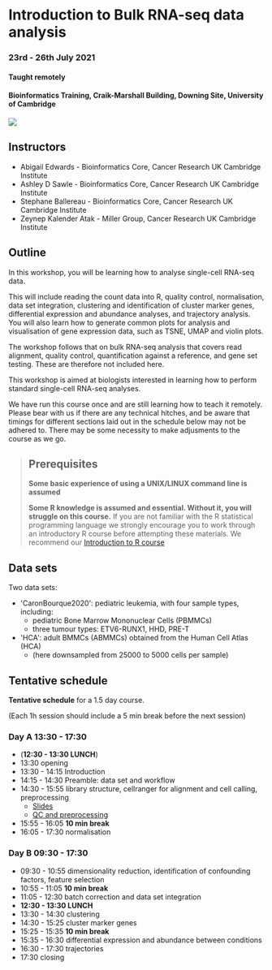 # Introduction to Bulk RNA-seq data analysis 
### 23rd - 26th July 2021
#### Taught remotely
#### Bioinformatics Training, Craik-Marshall Building, Downing Site, University of Cambridge

![](Doc/CRUK_CC_web.jpg)

## Instructors

* Abigail Edwards - Bioinformatics Core, Cancer Research UK Cambridge Institute
* Ashley D Sawle - Bioinformatics Core, Cancer Research UK Cambridge Institute
* Stephane Ballereau - Bioinformatics Core, Cancer Research UK Cambridge Institute
* Zeynep Kalender Atak - Miller Group, Cancer Research UK Cambridge Institute

## Outline

In this workshop, you will be learning how to analyse single-cell RNA-seq data.

This will include reading the count data into R, quality control, normalisation,
data set integration, clustering and identification of cluster marker genes, differential expression and abundance analyses, and trajectory analysis. You will also learn
how to generate common plots for analysis and visualisation of gene expression
data, such as TSNE, UMAP and violin plots.

The workshop follows that on bulk RNA-seq analysis that covers read alignment,
quality control, quantification against a reference, and gene set testing. These
are therefore not included here.

This workshop is aimed at biologists interested in learning how to perform
standard single-cell RNA-seq analyses. 

We have run this course once and are still learning how to teach it remotely.
Please bear with us if there are any technical hitches, and be aware that timings
for different sections laid out in the schedule below may not be adhered to.
There may be some necessity to make adjusments to the course as we go.

> ## Prerequisites
>
> __**Some basic experience of using a UNIX/LINUX command line is assumed**__
> 
> __**Some R knowledge is assumed and essential. Without it, you
> will struggle on this course.**__ 
> If you are not familiar with the R statistical programming language we
> strongly encourage you to work through an introductory R course before
> attempting these materials.
> We recommend our [Introduction to R course](https://bioinformatics-core-shared-training.github.io/r-intro/)

## Data sets

Two data sets:

* 'CaronBourque2020': pediatric leukemia, with four sample types, including:
  * pediatric Bone Marrow Mononuclear Cells (PBMMCs)
  * three tumour types: ETV6-RUNX1, HHD, PRE-T  
* 'HCA': adult BMMCs (ABMMCs) obtained from the Human Cell Atlas (HCA)
  * (here downsampled from 25000 to 5000 cells per sample)


<!-- 
## Bookdown

The various analysis steps are bundled into a bookdown.

> **To open the bookdown (please mind: work in progress):**
> 
> The bookdown is in:
> 
> * PATH_TO_BOOKDONW
>
> To open the bookdown:
> 
> * [Bookdown index](PATH_TO_BOOKDONW/index.html)
> 
> OR
> 
> * clone the repository
> * open PATH_TO_BOOKDONW/index.html
-->

## Tentative schedule

**Tentative schedule** for a 1.5 day course.

(Each 1h session should include a 5 min break before the next session) 

### Day A 13:30 - 17:30

- (**12:30 - 13:30 LUNCH**)
- 13:30 opening <!-- Stephane -->
- 13:30 - 14:15 Introduction <!-- []() --> <!-- Kania - lecture -->
- 14:15 - 14:30 Preamble: data set and workflow <!-- []() --> <!-- Stephane - 'lecture' -->
- 14:30 - 15:55 library structure, cellranger for alignment and cell calling, preprocessing <!-- []() --> <!-- Ash -->
    * [Slides](Slides/CellRangerSlides.html)
    * [QC and preprocessing](Html/proProc.html)   
    <!--    * [Solutions to challenge](data/preProc.Challenge.Solution.nb.html)   -->
- 15:55 - 16:05 **10 min break**
- 16:05 - 17:30 normalisation <!-- []() --> <!-- Stephane -->
  
### Day B 09:30 - 17:30

- 09:30 - 10:55 dimensionality reduction, identification of confounding factors, feature selection <!-- []() --> <!-- Zeynep -->
- 10:55 - 11:05 **10 min break**
- 11:05 - 12:30 batch correction and data set integration <!-- []() --> <!-- Abbi -->
- **12:30 - 13:30 LUNCH**
- 13:30 - 14:30 clustering <!-- []() --> <!-- Stephane -->
- 14:30 - 15:25 cluster marker genes <!-- []() --> <!-- Zeynep -->
- 15:25 - 15:35 **10 min break**
- 15:35 - 16:30 differential expression and abundance between conditions <!-- []() --> <!-- Stephane -->
- 16:30 - 17:30 trajectories <!-- []() --> <!-- Zeynep -->
- 17:30 closing <!-- Stephane --> <!-- mentimeter -->

